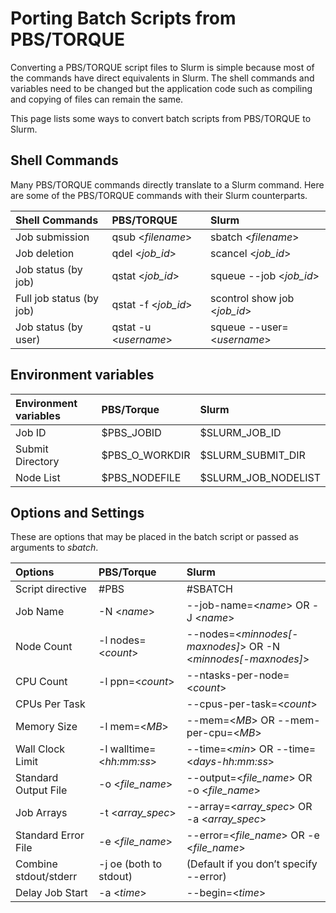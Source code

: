 # Porting Batch Scripts from PBS/TORQUE

Converting a PBS/TORQUE script files to Slurm is simple because most of the commands
have direct equivalents in Slurm. The shell commands and variables
need to be changed but the application code such as compiling and copying of files
can remain the same.

This page lists some ways to convert batch scripts from PBS/TORQUE to Slurm.

## Shell Commands

Many PBS/TORQUE commands directly translate to a Slurm command. Here are some
of the PBS/TORQUE commands with their Slurm counterparts.

| Shell Commands           | PBS/TORQUE            | Slurm                        |
| :-------------           | :-------------        | :-------------               |
| Job submission           | qsub <*filename*>     | sbatch <*filename*>          |
| Job deletion             | qdel <*job_id*>       | scancel <*job_id*>           |
| Job status (by job)      | qstat <*job_id*>      | squeue --job <*job_id*>      |
| Full job status (by job) | qstat -f <*job_id*>   | scontrol show job <*job_id*> |
| Job status (by user)     | qstat -u <*username*> | squeue --user=<*username*>   |

## Environment variables

| Environment variables | PBS/Torque     | Slurm               |
| :-------------        | :------------- | :-------------      |
| Job ID                | $PBS_JOBID     | $SLURM_JOB_ID       |
| Submit Directory      | $PBS_O_WORKDIR | $SLURM_SUBMIT_DIR   |
| Node List             | $PBS_NODEFILE  | $SLURM_JOB_NODELIST |

## Options and Settings

These are options that may be placed in the batch script or passed as arguments
to *sbatch*.

| Options               | PBS/Torque               | Slurm                                                         |
| :-------------        | :-------------           | :-------------                                                |
| Script directive      | #PBS                     | #SBATCH                                                       |
| Job Name              | -N <*name*>              | --job-name=<*name*> OR -J <*name*>                            |
| Node Count            | -l nodes=<*count*>       | --nodes=<*minnodes[-maxnodes]*> OR -N <*minnodes[-maxnodes]*> |
| CPU Count             | -l ppn=<*count*>         | --ntasks-per-node=<*count*>                                   |
| CPUs Per Task         |                          | --cpus-per-task=<*count*>                                     |
| Memory Size           | -l mem=<*MB*>            | --mem=<*MB*> OR --mem-per-cpu=<*MB*>                          |
| Wall Clock Limit      | -l walltime=<*hh:mm:ss*> | --time=<*min*> OR --time=<*days-hh:mm:ss*>                    |
| Standard Output File  | -o <*file_name*>         | --output=<*file_name*> OR -o <*file_name*>                    |
| Job Arrays            | -t <*array_spec*>        | --array=<*array_spec*> OR -a <*array_spec*>                   |
| Standard Error File   | -e <*file_name*>         | --error=<*file_name*> OR -e <*file_name*>                     |
| Combine stdout/stderr | -j oe (both to stdout)   | (Default if you don’t specify --error)                        |
| Delay Job Start       | -a <*time*>              | --begin=<*time*>                                              |
